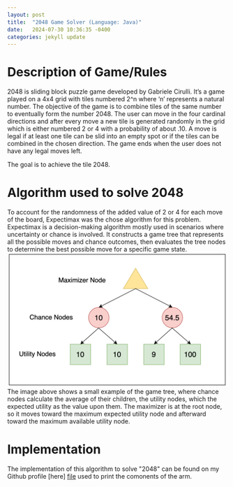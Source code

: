 ```yaml
---
layout: post
title:  "2048 Game Solver (Language: Java)"
date:   2024-07-30 10:36:35 -0400
categories: jekyll update
---
```

# Description of Game/Rules
2048 is sliding block puzzle game developed by Gabriele Cirulli. It’s a game played on
a 4x4 grid with tiles numbered 2^n where ‘n’ represents a natural number. The objective
of the game is to combine tiles of the same number to eventually form the number 2048.
The user can move in the four cardinal directions and after every move a new tile is
generated randomly in the grid which is either numbered 2 or 4 with a probability of
about .10. A move is legal if at least one tile can be slid into an empty spot or if the tiles
can be combined in the chosen direction. The game ends when the user does not have
any legal moves left.

The goal is to achieve the tile 2048. 
# Algorithm used to solve 2048
To account for the randomness of the added value of 2 or 4 for each move of the board, Expectimax was the chose algorithm for this problem. Expectimax is a decision-making algorithm mostly used in scenarios where uncertainty or chance is involved. It constructs a game tree that represents all the possible moves and chance outcomes, then evaluates the tree nodes to determine the best possible move for a specific game state.
![GameTree](/assets/Game_Tree.png "Hi!")
The image above shows a small example of the game tree, where chance nodes calculate the average of their children, the utility nodes, which the expected utility as the value upon them. The maximizer is at the root node, so it moves toward the maximum expected utility node and afterward toward the maximum available utility node.


# Implementation
The implementation of this algorithm to solve "2048" can be found on my Github profile [here] [file] used to print the comonents of the arm. 



[file]: https://github.com/a-mahal/2048_Solver/blob/main/mainV23_Recursion.java